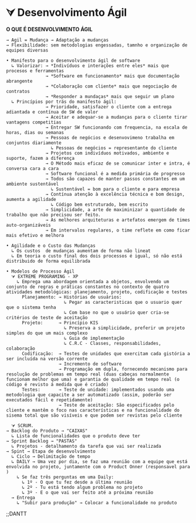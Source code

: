 # ⮛ Desenvolvimento Ágil

  **O QUE É DESENVOLVIMENTO ÁGIL**
  
    → Agil = Mudança → Adaptação a mudanças
    → Flexibilidade: sem metodologias engessadas, tamnho e organização de equipes diversas
    
    • Manifesto para o desenvolvimento ágil de software
      ↳ Valorizar: → *Indivíduos e interações entre eles* mais que procesos e ferramentas
                   → *Software em funcionamento* mais que documentação abrangente
                   → *Colaboração com cliente* mais que negociação de contratos
                   → *Responder a mundaças* mais que seguir um plano
      ↳ Princípios por trás do manifesto ágil:
                   → Prioridade, satisfazer o cliente com a entrega adiantada e contínua de SW de valor
                   → Aceitar e adequar-se a mudanças para o cliente tirar vantagens competitias
                   → Entregar SW funcionando com frequencia, na escala de horas, dias ou semanas
                   → Pessoas de negócios e desenvovimeno trabalha em conjuntos diariamente
                     ↳ Pessoas de negócios = representante do cliente
                   → Projetos com indivíduos motivados, ambiente e suporte, fazem a diferença
                   → O Método mais eficaz de se comunicar inter e intra, é conversa cara a cara
                   → Software funcional é a medida primária de progresso
                   → Todos são capazes de manter passos constantes em um ambiente sustentável
                     ↳ Sustentável = bom para o cliente e para empresa
                   → Contínua atenção à excelência técnica e bom design, aumenta a agilidade
                     ↳ Código bem estruturado, bem escrito
                   → Simplicidade, a arte de maximinizar a quantidade de trabalho que não precisou ser feito.
                   → As melhores arquiteturas e artefatos emergem de times auto-organizáveis
                   → Em intervalos regulares, o time reflete em como ficar mais efetivo e melhora
    
    • Agilidade e o Custo das Mudanças
      ↳ Os custos  de mudanças aumentam de forma não lineat
      ↳ Em teoria o custo final dos dois processos é igual, só não está distribuido de forma equilibrada
    
    • Modelos de Processo Ágil
      ⮛ EXTREME PROGRAMING - XP
        ↳ Emprega uma abordagem orientada a objetos, envolvendo um conjunto de regras e práticas constantes no contexto de quatro atividades metodológicas: planejamento, projeto, codificação e testes
          Planejamento: → Histórias de usuários: 
                          ↳ Pegar as caracteristicas que o usuario quer que o sistema tenha
                          ↳ Com base no que o usuário quer cria-se critérios de teste de aceitação
          Projeto:      → Princípio KIS
                          ↳ Preserva a simplicidade, preferir um projeto simples do que um mais complexo
                          ↳ Guia de implementação
                          ↳ C.R.C - Classes, responsabilidades, colaboração
          Codificação:  → Testes de unidades que exercitam cada gistória a ser incluída na versão corrente
                        → Incremento de software
                        → Programação em dupla, fornecendo mecanismo para resolução de problemas em tempo real (duas cabeças normalmente funcionam melhor que uma) e garantia de qualidade em tempo real (o código é revisto á medida que é criado)
          Testes:       → Teste de unidade: implementados usando uma metodologia que capacite a ser automatizado (assim, poderão ser executados fácil e repetidamente)
                        → Teste de aceitação: São especificados pelo cliente e mantêm o foco nas características e na funcionalidade do sisema total que são visíveis e que podem ser revistas pelo cliente
       
      ⮛ SCRUM.
    → Backlog do Produto → "CAIXAS"
      ↳ Lista de funcionalidades que o produto deve ter
    → Sprint Backlog → "PASTAS"
      ↳ Projetos - detalhamento da tarefa que vai ser realizada
    → Spint → Etapa de desenvolvimento
      ↳ Ciclo → Delimitação de tempo
      ↳ DAILY → Uma vez por dia, se faz uma reunião com a equipe que está envolvida no projeto, juntamente com o Product Onner (responsavel para )
        ↳ Se faz três perguntas em uma Daily:
          ↳ 1º - O que tu fez desde a última reunião
          ↳ 2º - Tu está tendo algum problema no projeto
          ↳ 3º - E o que vai ser feito até a próxima reunião
      → Entrega
        ↳ "Subir para produção" → Colocar a funcionalidade no produto
























;;DANTT
